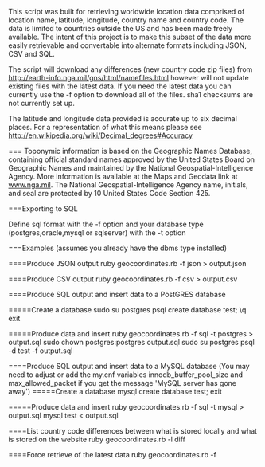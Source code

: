This script was built for retrieving worldwide location data comprised of location name, latitude, longitude, country name and country code. The data is limited to countries outside the US and has been made freely available. The intent of this project is to make this subset of the data more easily retrievable and convertable into alternate formats including JSON, CSV and SQL.

The script will download any differences (new country code zip files) from http://earth-info.nga.mil/gns/html/namefiles.html however will not update existing files with the latest data. If you need the latest data you can currently use the -f option to download all of the files. sha1 checksums are not currently set up.

The latitude and longitude data provided is accurate up to six decimal places. For a representation of what this means please see http://en.wikipedia.org/wiki/Decimal_degrees#Accuracy

===
Toponymic information is based on the Geographic Names Database, containing official standard names approved by the United States Board on Geographic Names and maintained by the National Geospatial-Intelligence Agency. More information is available at the Maps and Geodata link at www.nga.mil. The National Geospatial-Intelligence Agency name, initials, and seal are protected by 10 United States Code Section 425.


===Exporting to SQL

Define sql format with the -f option and your database type (postgres,oracle,mysql or sqlserver) with the -t option

===Examples (assumes you already have the dbms type installed)

====Produce JSON output
ruby geocoordinates.rb -f json > output.json

====Produce CSV output
ruby geocoordinates.rb -f csv > output.csv

====Produce SQL output and insert data to a PostGRES database

=====Create a database
sudo su postgres
psql
create database test;
\q
exit

=====Produce data and insert 
ruby geocoordinates.rb -f sql -t postgres > output.sql
sudo chown postgres:postgres output.sql
sudo su postgres
psql -d test -f output.sql

====Produce SQL output and insert data to a MySQL database
(You may need to adjust or add the my.cnf variables innodb_buffer_pool_size and max_allowed_packet if you get the message 'MySQL server has gone away')
=====Create a database
mysql
create database test;
exit

=====Produce data and insert
ruby geocoordinates.rb -f sql -t mysql > output.sql
mysql test < output.sql 

====List country code differences between what is stored locally and what is stored on the website
ruby geocoordinates.rb -l diff

====Force retrieve of the latest data
ruby geocoordinates.rb -f
